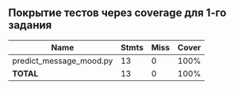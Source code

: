 ## Покрытие тестов через coverage для 1-го задания

| **Name**                   | **Stmts**   | **Miss**   | **Cover**   |
|----------------------------|-------------|------------|-------------|
| predict_message_mood.py    | 13          | 0          | 100%        |
| **TOTAL**                  | 13          | 0          | 100%        |

